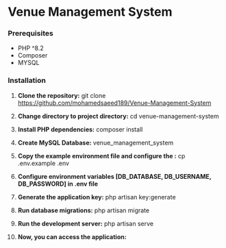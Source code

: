 # Venue Management System

### Prerequisites

- PHP ^8.2
- Composer
- MYSQL

### Installation

1. **Clone the repository:**
    git clone https://github.com/mohamedsaeed189/Venue-Management-System

2. **Change directory to  project directory:**
    cd venue-management-system

3. **Install PHP dependencies:**
    composer install

4. **Create MySQL Database:** 
    venue_management_system

5. **Copy the example environment file and configure the :**
    cp .env.example .env

6. **Configure environment variables [DB_DATABASE, DB_USERNAME, DB_PASSWORD] in .env file**

7. **Generate the application key:**
    php artisan key:generate

8. **Run database migrations:**
    php artisan migrate

9. **Run the development server:**
    php artisan serve

10. **Now, you can access the application:**
